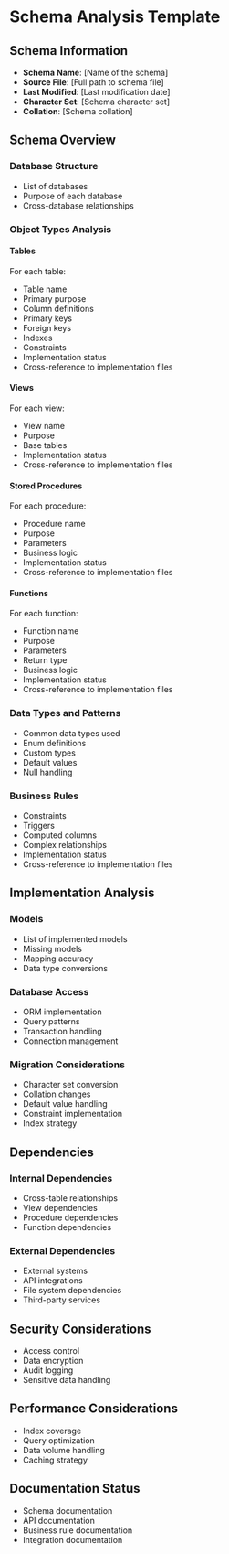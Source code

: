# Schema Analysis Template

## Schema Information
- **Schema Name**: [Name of the schema]
- **Source File**: [Full path to schema file]
- **Last Modified**: [Last modification date]
- **Character Set**: [Schema character set]
- **Collation**: [Schema collation]

## Schema Overview
### Database Structure
- List of databases
- Purpose of each database
- Cross-database relationships

### Object Types Analysis
#### Tables
For each table:
- Table name
- Primary purpose
- Column definitions
- Primary keys
- Foreign keys
- Indexes
- Constraints
- Implementation status
- Cross-reference to implementation files

#### Views
For each view:
- View name
- Purpose
- Base tables
- Implementation status
- Cross-reference to implementation files

#### Stored Procedures
For each procedure:
- Procedure name
- Purpose
- Parameters
- Business logic
- Implementation status
- Cross-reference to implementation files

#### Functions
For each function:
- Function name
- Purpose
- Parameters
- Return type
- Business logic
- Implementation status
- Cross-reference to implementation files

### Data Types and Patterns
- Common data types used
- Enum definitions
- Custom types
- Default values
- Null handling

### Business Rules
- Constraints
- Triggers
- Computed columns
- Complex relationships
- Implementation status
- Cross-reference to implementation files

## Implementation Analysis
### Models
- List of implemented models
- Missing models
- Mapping accuracy
- Data type conversions

### Database Access
- ORM implementation
- Query patterns
- Transaction handling
- Connection management

### Migration Considerations
- Character set conversion
- Collation changes
- Default value handling
- Constraint implementation
- Index strategy

## Dependencies
### Internal Dependencies
- Cross-table relationships
- View dependencies
- Procedure dependencies
- Function dependencies

### External Dependencies
- External systems
- API integrations
- File system dependencies
- Third-party services

## Security Considerations
- Access control
- Data encryption
- Audit logging
- Sensitive data handling

## Performance Considerations
- Index coverage
- Query optimization
- Data volume handling
- Caching strategy

## Documentation Status
- Schema documentation
- API documentation
- Business rule documentation
- Integration documentation
